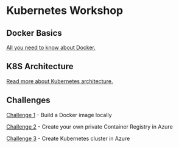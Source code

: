 # Kubernetes Workshop #

## Docker Basics

[All you need to know about Docker.](DockerBasics.md)

## K8S Architecture ##

[Read more about Kubernetes architecture.](KubernetesArchitecture.md)

## Challenges ##

[Challenge 1](Challenges/ChallengeDocker.md) - Build a Docker image locally

[Challenge 2](Challenges/ChallengeRegistry.md) - Create your own private Container Registry in Azure

[Challenge 3](Challenges/ChallengeKubernetes.md) - Create Kubernetes cluster in Azure
